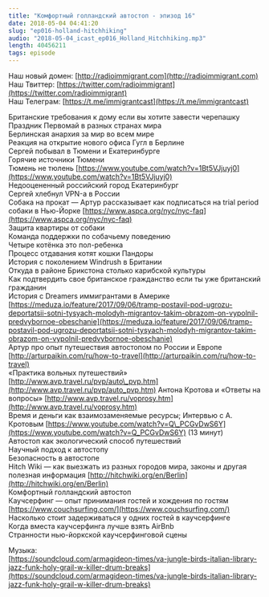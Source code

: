 ```yaml
---
title: "Комфортный голландский автостоп - эпизод 16"
date: 2018-05-04 04:41:20
slug: "ep016-holland-hitchhiking"
audio: "2018-05-04_icast_ep016_Holland_Hitchhiking.mp3"
length: 40456211
tags: episode
---
```

Наш новый домен: [http://radioimmigrant.com](http://radioimmigrant.com)  
Наш Твиттер: [https://twitter.com/radioimmigrant](https://twitter.com/radioimmigrant)  
Наш Телеграм: [https://t.me/immigrantcast](https://t.me/immigrantcast)  
  
Британские требования к дому если вы хотите завести черепашку  
Праздник Первомай в разных странах мира  
Берлинская анархия за мир во всем мире  
Реакция на открытие нового офиса Гугл в Берлине  
Сергей побывал в Тюмени и Екатеринбурге  
Горячие источники Тюмени  
Тюмень не тюлень [https://www.youtube.com/watch?v=1Bt5VJjuyj0](https://www.youtube.com/watch?v=1Bt5VJjuyj0)  
Недооцененный российский город Екатеринбург  
Сергей хлебнул VPN-а в России  
Собака на прокат — Артур рассказывает как подписаться на trial period собаки в Нью-Йорке [https://www.aspca.org/nyc/nyc-faq](https://www.aspca.org/nyc/nyc-faq)  
Защита квартиры от собаки  
Команда поддержки по собачьему поведению  
Четыре котëнка это пол-ребенка  
Процесс отдавания котят кошки Пандоры  
История с поколением Windrush в Британии  
Откуда в районе Брикстона столько карибской культуры  
Как подтвердить свое британское гражданство если ты уже британский гражданин  
История с Dreamers иммигрантами в Америке [https://meduza.io/feature/2017/09/06/tramp-postavil-pod-ugrozu-deportatsii-sotni-tysyach-molodyh-migrantov-takim-obrazom-on-vypolnil-predvybornoe-obeschanie](https://meduza.io/feature/2017/09/06/tramp-postavil-pod-ugrozu-deportatsii-sotni-tysyach-molodyh-migrantov-takim-obrazom-on-vypolnil-predvybornoe-obeschanie)  
Артур про опыт путешествия автостопом по России и Европе [http://arturpaikin.com/ru/how-to-travel](http://arturpaikin.com/ru/how-to-travel)  
«Практика вольных путешествий» [http://www.avp.travel.ru/pvp/auto\_pvp.htm](http://www.avp.travel.ru/pvp/auto_pvp.htm) Антона Кротова и «Ответы на вопросы» [http://www.avp.travel.ru/voprosy.htm](http://www.avp.travel.ru/voprosy.htm)  
Время и деньги как взаимозаменяемые ресурсы; Интервью с А. Кротовым [https://www.youtube.com/watch?v=Q\_PCGvDwS6Y](https://www.youtube.com/watch?v=Q_PCGvDwS6Y) (13 минут)  
Автостоп как экологический способ путешествий  
Научный подход к автостопу  
Безопасность в автостопе  
Hitch Wiki — как выезжать из разных городов мира, законы и другая полезная информация [http://hitchwiki.org/en/Berlin](http://hitchwiki.org/en/Berlin)  
Комфортный голландский автостоп  
Каучсерфинг — опыт принимания гостей и хождения по гостям [https://www.couchsurfing.com/](https://www.couchsurfing.com/)  
Насколько стоит задерживаться у одних гостей в каучсерфинге  
Когда вместа каучсерфинга лучше взять AirBnb  
Странности нью-йоркской каучсерфинговой сцены  
  
Музыка:  
[https://soundcloud.com/armagideon-times/va-jungle-birds-italian-library-jazz-funk-holy-grail-w-killer-drum-breaks](https://soundcloud.com/armagideon-times/va-jungle-birds-italian-library-jazz-funk-holy-grail-w-killer-drum-breaks)
